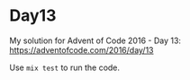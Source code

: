 # Day13

My solution for Advent of Code 2016 - Day 13: https://adventofcode.com/2016/day/13

Use `mix test` to run the code.
